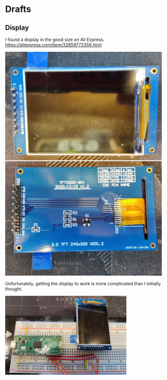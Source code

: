# Drafts #

## Display ##

I found a display in the good size on Ali Express. https://aliexpress.com/item/32859772356.html

![Display Front](display_front.jpg) ![Display Back](display_back.jpg)

Unfortunately, getting the display to work is more complicated than I initially thought.

![Display Prototype](display_prototype.jpg)
